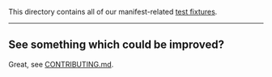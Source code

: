 This directory contains all of our manifest-related [test fixtures](https://en.wikipedia.org/wiki/Test_fixture).

---

## See something which could be improved?

Great, see [CONTRIBUTING.md](../../../CONTRIBUTING.md).